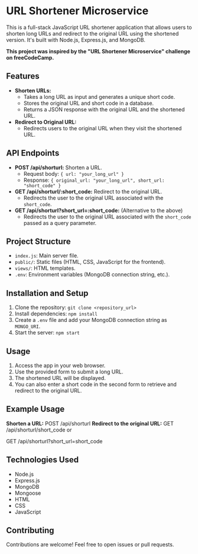 # URL Shortener Microservice

This is a full-stack JavaScript URL shortener application that allows users to shorten long URLs and redirect to the original URL using the shortened version. It's built with Node.js, Express.js, and MongoDB.

**This project was inspired by the "URL Shortener Microservice" challenge on freeCodeCamp.**

## Features

*   **Shorten URLs:**
    *   Takes a long URL as input and generates a unique short code.
    *   Stores the original URL and short code in a database.
    *   Returns a JSON response with the original URL and the shortened URL.
*   **Redirect to Original URL:**
    *   Redirects users to the original URL when they visit the shortened URL.

## API Endpoints

*   **POST /api/shorturl:** Shorten a URL.
    *   Request body: `{ url: "your_long_url" }`
    *   Response: `{ original_url: "your_long_url", short_url: "short_code" }`
*   **GET /api/shorturl/:short_code:** Redirect to the original URL.
    *   Redirects the user to the original URL associated with the `short_code`.
*   **GET /api/shorturl?short_url=:short_code:** (Alternative to the above)
    *   Redirects the user to the original URL associated with the `short_code` passed as a query parameter.

## Project Structure

*   `index.js`: Main server file.
*   `public/`: Static files (HTML, CSS, JavaScript for the frontend).
*   `views/`: HTML templates.
*   `.env`: Environment variables (MongoDB connection string, etc.).

## Installation and Setup

1.  Clone the repository: `git clone <repository_url>`
2.  Install dependencies: `npm install`
3.  Create a `.env` file and add your MongoDB connection string as `MONGO_URI`.
4.  Start the server: `npm start`

## Usage

1.  Access the app in your web browser.
2.  Use the provided form to submit a long URL.
3.  The shortened URL will be displayed.
4.  You can also enter a short code in the second form to retrieve and redirect to the original URL.

## Example Usage

**Shorten a URL:**
POST /api/shorturl
**Redirect to the original URL:**
GET /api/shorturl/short_code
or

GET /api/shorturl?short_url=short_code


## Technologies Used

*   Node.js
*   Express.js
*   MongoDB
*   Mongoose
*   HTML
*   CSS
*   JavaScript

## Contributing

Contributions are welcome! Feel free to open issues or pull requests.
